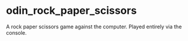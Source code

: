 # odin_rock_paper_scissors

A rock paper scissors game against the computer. Played entirely via the console.